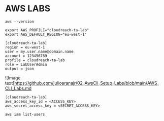 # AWS LABS

```
aws --version
```

```
export AWS_PROFILE="cloudreach-ta-lab"
export AWS_DEFAULT_REGION="eu-west-1"
```

```
[cloudreach-ta-lab]
region = eu-west-1
user = my.user.name@domain.name
account = 123456789
profile = cloudreach-ta-lab
role = LabUserAdmin
output = json
```
![Image text]https://github.com/julioaranajr/02_AwsCli_Setup_Labs/blob/main/AWS_CLI_Labs.md

```
[cloudreach-ta-lab]
aws_access_key_id = <ACCESS_KEY>
aws_secret_access_key = <SECRET_ACCESS_KEY>
```
```
aws iam list-users
```